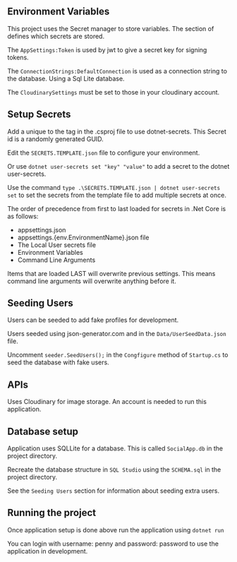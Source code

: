 ## Environment Variables
This project uses the Secret manager to store variables.
The <UserSecretsId> section of <Property Group> defines which secrets are stored. 

The `AppSettings:Token` is used by jwt to give a secret key for signing tokens. 

The `ConnectionStrings:DefaultConnection` is used as a connection string to the database. Using a Sql Lite database.

The `CloudinarySettings` must be set to those in your cloudinary account. 

## Setup Secrets
Add a unique <UserSecretsId> to the <Property Group> tag in the .csproj file to use dotnet-secrets. This Secret id is a randomly generated GUID.

Edit the `SECRETS.TEMPLATE.json` file to configure your environment. 

Or use `dotnet user-secrets set "key" "value"` to add a secret to the dotnet user-secrets.

Use the command `type .\SECRETS.TEMPLATE.json | dotnet user-secrets set` to set the secrets from the template file to add multiple secrets at once.
  
The order of precedence from first to last loaded for secrets in .Net Core is as follows:
  - appsettings.json
  - appsettings.{env.EnvironmentName}.json file
  - The Local User secrets file
  - Environment Variables
  - Command Line Arguments
  
Items that are loaded LAST will overwrite previous settings. This means command line arguments will overwrite anything before it. 

## Seeding Users
Users can be seeded to add fake profiles for development. 
  
Users seeded using json-generator.com and in the `Data/UserSeedData.json` file.

Uncomment `seeder.SeedUsers();` in the `Congfigure` method of `Startup.cs` to seed the database with fake users. 

## APIs
Uses Cloudinary for image storage. An account is needed to run this application.

## Database setup

Application uses SQLLite for a database. This is called `SocialApp.db` in the project directory.

Recreate the database structure in `SQL Studio` using the `SCHEMA.sql` in the project directory.

See the `Seeding Users` section for information about seeding extra users. 

## Running the project
Once application setup is done above run the application using `dotnet run`

You can login with username: penny and password: password to use the application in development. 
